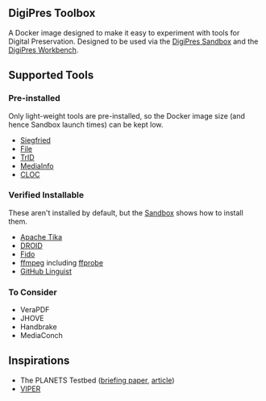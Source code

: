 DigiPres Toolbox
----------------

A Docker image designed to make it easy to experiment with tools for Digital Preservation.  Designed to be used via the [DigiPres Sandbox](https://github.com/digipres/sandbox) and the [DigiPres Workbench](https://github.com/digipres/workbench).

## Supported Tools

### Pre-installed

Only light-weight tools are pre-installed, so the Docker image size (and hence Sandbox launch times) can be kept low.

 - [Siegfried](https://www.itforarchivists.com/siegfried)
 - [File](https://www.darwinsys.com/file/)
 - [TrID](http://mark0.net/soft-trid-e.html)
 - [MediaInfo](https://github.com/MediaArea/MediaInfo)
 - [CLOC](https://github.com/AlDanial/cloc)

### Verified Installable

These aren't installed by default, but the [Sandbox](https://github.com/digipres/sandbox) shows how to install them.

 - [Apache Tika](https://tika.apache.org/)
 - [DROID](http://digital-preservation.github.io/droid/)
 - [Fido](https://github.com/openpreserve/fido)
 - [ffmpeg](https://ffmpeg.org) including [ffprobe](https://ffmpeg.org/ffprobe.html)
 - [GitHub Linguist](https://github.com/github/linguist)

### To Consider

- VeraPDF
- JHOVE
- Handbrake
- MediaConch

## Inspirations

- The PLANETS Testbed ([briefing paper](https://www.dcc.ac.uk/guidance/briefing-papers/technology-watch-papers/planets-testbed), [article](https://journal.code4lib.org/articles/83))
- [VIPER](https://viper.openpreservation.org/)
